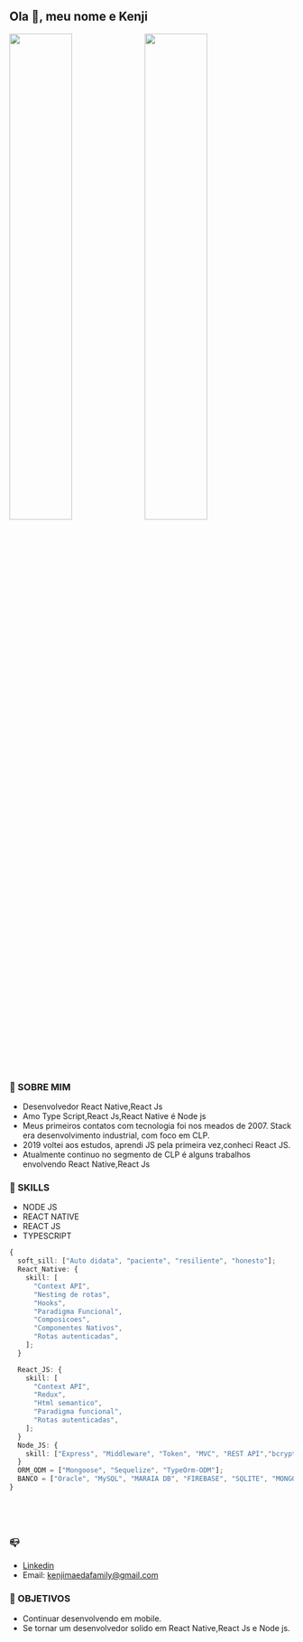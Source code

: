 ## Ola  👋, meu nome e Kenji


<a href="https://github.com/anuraghazra/github-readme-stats">
  <img align="left" width="47%"   src="https://github-readme-stats.vercel.app/api?username=kenjimaeda54&show_icons=true&theme=radical&include_all_commits=true&hide_title=true" />
</a>
<a href="https://github.com/anuraghazra/convoychat">
  <img align="rigth" width="47%" src="https://github-readme-stats.vercel.app/api/wakatime?username=kenjimaeda&langs_count=5&hide_title=true" />
</a>


### :man: SOBRE MIM
- Desenvolvedor React Native,React Js
- Amo Type Script,React Js,React Native é  Node js
- Meus primeiros contatos com tecnologia  foi nos meados de 2007. Stack era desenvolvimento industrial, com foco em CLP.
- 2019 voltei aos estudos, aprendi JS pela primeira vez,conheci React JS. 
- Atualmente continuo no segmento de CLP é  alguns trabalhos envolvendo React Native,React Js


### :rocket: SKILLS
- NODE JS
- REACT NATIVE
- REACT JS 
- TYPESCRIPT
 
```typescript
{
  soft_sill: ["Auto didata", "paciente", "resiliente", "honesto"];
  React_Native: {
    skill: [
      "Context API",
      "Nesting de rotas",
      "Hooks",
      "Paradigma Funcional",
      "Composicoes",
      "Componentes Nativos",
      "Rotas autenticadas",
    ];
  }

  React_JS: {
    skill: [
      "Context API",
      "Redux",
      "Html semantico",
      "Paradigma funcional",
      "Rotas autenticadas",
    ];
  }
  Node_JS: {
    skill: ["Express", "Middleware", "Token", "MVC", "REST API","bcrypt.js"];
  }
  ORM_ODM = ["Mongoose", "Sequelize", "TypeOrm-ODM"];
  BANCO = ["Oracle", "MySQL", "MARAIA DB", "FIREBASE", "SQLITE", "MONGO DB"];
}






```

### :mailbox_closed:

- [Linkedin](https://www.linkedin.com/in/kenjimaeda1233/)
- Email: kenjimaedafamily@gmail.com

### :triangular_flag_on_post: OBJETIVOS
- Continuar desenvolvendo em mobile. 
- Se tornar um desenvolvedor solido em React Native,React Js e Node js.

